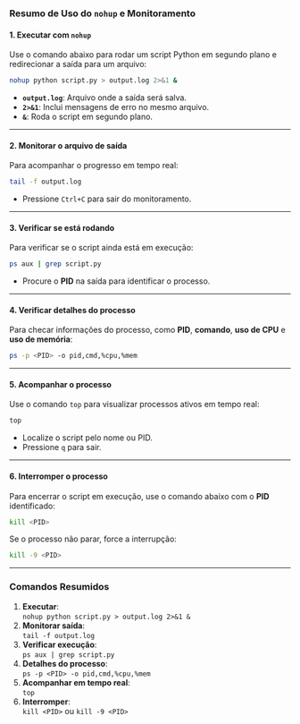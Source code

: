 ### **Resumo de Uso do `nohup` e Monitoramento**

#### **1. Executar com `nohup`**
Use o comando abaixo para rodar um script Python em segundo plano e redirecionar a saída para um arquivo:
```bash
nohup python script.py > output.log 2>&1 &
```
- **`output.log`**: Arquivo onde a saída será salva.
- **`2>&1`**: Inclui mensagens de erro no mesmo arquivo.
- **`&`**: Roda o script em segundo plano.

---

#### **2. Monitorar o arquivo de saída**
Para acompanhar o progresso em tempo real:
```bash
tail -f output.log
```
- Pressione `Ctrl+C` para sair do monitoramento.

---

#### **3. Verificar se está rodando**
Para verificar se o script ainda está em execução:
```bash
ps aux | grep script.py
```
- Procure o **PID** na saída para identificar o processo.

---

#### **4. Verificar detalhes do processo**
Para checar informações do processo, como **PID**, **comando**, **uso de CPU** e **uso de memória**:
```bash
ps -p <PID> -o pid,cmd,%cpu,%mem
```

---

#### **5. Acompanhar o processo**
Use o comando `top` para visualizar processos ativos em tempo real:
```bash
top
```
- Localize o script pelo nome ou PID.
- Pressione `q` para sair.

---

#### **6. Interromper o processo**
Para encerrar o script em execução, use o comando abaixo com o **PID** identificado:
```bash
kill <PID>
```
Se o processo não parar, force a interrupção:
```bash
kill -9 <PID>
``` 

--- 

### **Comandos Resumidos**
1. **Executar**:  
   `nohup python script.py > output.log 2>&1 &`
2. **Monitorar saída**:  
   `tail -f output.log`
3. **Verificar execução**:  
   `ps aux | grep script.py`
4. **Detalhes do processo**:  
   `ps -p <PID> -o pid,cmd,%cpu,%mem`
5. **Acompanhar em tempo real**:  
   `top`
6. **Interromper**:  
   `kill <PID>` ou `kill -9 <PID>`